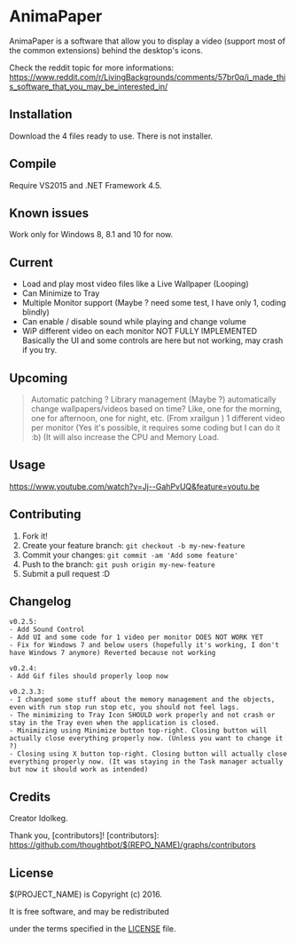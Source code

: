 # AnimaPaper

AnimaPaper is a software that allow you to display a video (support most of the common extensions) behind the desktop's icons.

Check the reddit topic for more informations:
https://www.reddit.com/r/LivingBackgrounds/comments/57br0q/i_made_this_software_that_you_may_be_interested_in/

## Installation

Download the 4 files ready to use.
There is not installer.

## Compile

Require VS2015 and .NET Framework 4.5.

## Known issues

Work only for Windows 8, 8.1 and 10 for now.

## Current

- Load and play most video files like a Live Wallpaper (Looping)
- Can Minimize to Tray
- Multiple Monitor support (Maybe ? need some test, I have only 1, coding blindly)
- Can enable / disable sound while playing and change volume
- WiP different video on each monitor NOT FULLY IMPLEMENTED Basically the UI and some controls are here but not working, may crash if you try.

## Upcoming

> Automatic patching ?
> Library management (Maybe ?)
> automatically change wallpapers/videos based on time? Like, one for the morning, one for afternoon, one for night, etc. (From xrailgun )
> 1 different video per monitor (Yes it's possible, it requires some coding but I can do it :b) (It will also increase the CPU and Memory Load.


## Usage

https://www.youtube.com/watch?v=Jj--GahPvUQ&feature=youtu.be

## Contributing

1. Fork it!
2. Create your feature branch: `git checkout -b my-new-feature`
3. Commit your changes: `git commit -am 'Add some feature'`
4. Push to the branch: `git push origin my-new-feature`
5. Submit a pull request :D

## Changelog

	v0.2.5: 
	- Add Sound Control
	- Add UI and some code for 1 video per monitor DOES NOT WORK YET
	- Fix for Windows 7 and below users (hopefully it's working, I don't have Windows 7 anymore) Reverted because not working
	
	v0.2.4: 
	- Add Gif files should properly loop now
	
	v0.2.3.3:
	- I changed some stuff about the memory management and the objects, even with run stop run stop etc, you should not feel lags.
	- The minimizing to Tray Icon SHOULD work properly and not crash or stay in the Tray even when the application is closed.
	- Minimizing using Minimize button top-right. Closing button will actually close everything properly now. (Unless you want to change it ?)
	- Closing using X button top-right. Closing button will actually close everything properly now. (It was staying in the Task manager actually but now it should work as intended) 
	
## Credits

Creator Idolkeg.

Thank you, [contributors]!
[contributors]: https://github.com/thoughtbot/$(REPO_NAME)/graphs/contributors

## License

$(PROJECT_NAME) is Copyright (c) 2016.

It is free software, and may be redistributed

under the terms specified in the [LICENSE] file.

[LICENSE]: /LICENSE
